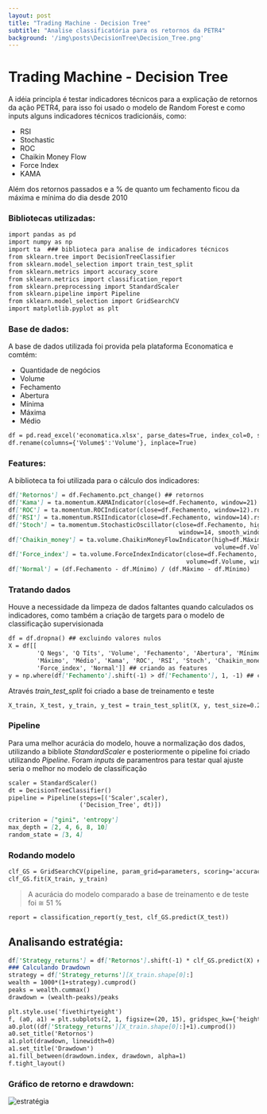 ```yaml
---
layout: post
title: "Trading Machine - Decision Tree"
subtitle: "Analise classificatória para os retornos da PETR4"
background: '/img\posts\DecisionTree\Decision_Tree.png'
---
```

# Trading Machine - Decision Tree

A idéia principla é testar indicadores técnicos para a explicação de retornos da ação PETR4, para isso foi usado o modelo de Random Forest e como inputs alguns indicadores técnicos tradicionáis, como:

* RSI
* Stochastic
* ROC
* Chaikin Money Flow
* Force Index
* KAMA

Além dos retornos passados e a % de quanto um fechamento ficou da máxima e mínima do dia desde 2010


### Bibliotecas utilizadas:


```markdown
import pandas as pd
import numpy as np
import ta  ### biblioteca para analise de indicadores técnicos
from sklearn.tree import DecisionTreeClassifier
from sklearn.model_selection import train_test_split
from sklearn.metrics import accuracy_score
from sklearn.metrics import classification_report
from sklearn.preprocessing import StandardScaler
from sklearn.pipeline import Pipeline
from sklearn.model_selection import GridSearchCV
import matplotlib.pyplot as plt
```

### Base de dados:

A base de dados utilizada foi provida pela plataforma Economatica e comtém:

* Quantidade de negócios
* Volume
* Fechamento
* Abertura
* Mínima
* Máxima
* Médio

```markdown
df = pd.read_excel('economatica.xlsx', parse_dates=True, index_col=0, skiprows=3)
df.rename(columns={'Volume$':'Volume'}, inplace=True)
```

### Features:

A biblioteca ta foi utilizada para o cálculo dos indicadores:


```markdown
df['Retornos'] = df.Fechamento.pct_change() ## retornos
df['Kama'] = ta.momentum.KAMAIndicator(close=df.Fechamento, window=21).kama() ## indicador Kama
df['ROC'] = ta.momentum.ROCIndicator(close=df.Fechamento, window=12).roc()
df['RSI'] = ta.momentum.RSIIndicator(close=df.Fechamento, window=14).rsi()
df['Stoch'] = ta.momentum.StochasticOscillator(close=df.Fechamento, high=df.Máximo, low=df.Mínimo, 
                                                window=14, smooth_window=3).stoch()
df['Chaikin_money'] = ta.volume.ChaikinMoneyFlowIndicator(high=df.Máximo, low=df.Mínimo, close=df.Fechamento, 
                                                          volume=df.Volume, window=20).chaikin_money_flow()
df['Force_index'] = ta.volume.ForceIndexIndicator(close=df.Fechamento, 
                                                  volume=df.Volume, window=13).force_index() 
df['Normal'] = (df.Fechamento - df.Mínimo) / (df.Máximo - df.Mínimo) 
```

### Tratando dados

Houve a necessidade da limpeza de dados faltantes quando calculados os indicadores, como também a criação de targets para o modelo de classificação supervisionada

```markdown
df = df.dropna() ## excluindo valores nulos
X = df[[
        'Q Negs', 'Q Títs', 'Volume', 'Fechamento', 'Abertura', 'Mínimo', 
        'Máximo', 'Médio', 'Kama', 'ROC', 'RSI', 'Stoch', 'Chaikin_money', 
        'Force_index', 'Normal']] ## criando as features
y = np.where(df['Fechamento'].shift(-1) > df['Fechamento'], 1, -1) ## criando target
```

Através _train_test_split_ foi criado a base de treinamento e teste

```markdown
X_train, X_test, y_train, y_test = train_test_split(X, y, test_size=0.2, shuffle=False)
```
### Pipeline

Para uma melhor acurácia do modelo, houve a normalização dos dados, utilizando a bibliote _StandardScaler_ e posteriormente o pipeline foi criado utilizando _Pipeline_.
Foram _inputs_ de paramentros para testar qual ajuste seria o melhor no modelo de classificação

```markdown
scaler = StandardScaler()
dt = DecisionTreeClassifier()
pipeline = Pipeline(steps=[('Scaler',scaler),
                    ('Decision_Tree', dt)])
                    
criterion = ["gini", 'entropy']
max_depth = [2, 4, 6, 8, 10]
random_state = [3, 4]
```

### Rodando modelo

```markdown
clf_GS = GridSearchCV(pipeline, param_grid=parameters, scoring='accuracy', cv=5)
clf_GS.fit(X_train, y_train)
```
> A acurácia do modelo comparado a base de treinamento e de teste foi ≅ 51 %

```markdown
report = classification_report(y_test, clf_GS.predict(X_test))
```

## Analisando estratégia:

```markdown
df['Strategy_returns'] = df['Retornos'].shift(-1) * clf_GS.predict(X) ### retorno da estratégia
### Calculando Drawdown
strategy = df['Strategy_returns'][X_train.shape[0]:]
wealth = 1000*(1+strategy).cumprod()
peaks = wealth.cummax()
drawdown = (wealth-peaks)/peaks

plt.style.use('fivethirtyeight')
f, (a0, a1) = plt.subplots(2, 1, figsize=(20, 15), gridspec_kw={'height_ratios': [3, 1]})
a0.plot((df['Strategy_returns'][X_train.shape[0]:]+1).cumprod())
a0.set_title('Retornos')
a1.plot(drawdown, linewidth=0)
a1.set_title('Drawdown')
a1.fill_between(drawdown.index, drawdown, alpha=1)
f.tight_layout()
```

### Gráfico de retorno e drawdown:
![estratégia](/img\Decision_Tree\Estratégia_Decision.png)


